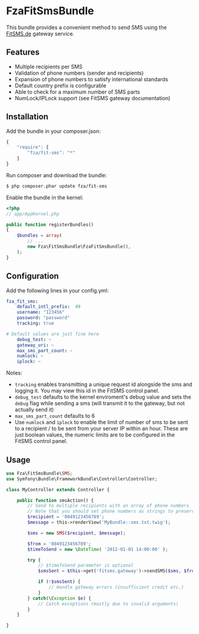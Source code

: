 # FzaFitSmsBundle

This bundle provides a convenient method to send SMS using the [FitSMS.de](http://fitsms.de) gateway service.

## Features

- Multiple recipients per SMS
- Validation of phone numbers (sender and recipients)
- Expansion of phone numbers to satisfy international standards
- Default country prefix is configurable
- Able to check for a maximum number of SMS parts
- NumLock/IPLock support (see FitSMS gateway documentation)

## Installation

Add the bundle in your composer.json:

```js
{
    "require": {
        "fza/fit-sms": "*"
    }
}
```

Run composer and download the bundle:

``` bash
$ php composer.phar update fza/fit-sms
```

Enable the bundle in the kernel:

``` php
<?php
// app/AppKernel.php

public function registerBundles()
{
    $bundles = array(
        // ...
        new Fza\FitSmsBundle\FzaFitSmsBundle(),
    );
}
```
## Configuration

Add the following lines in your config.yml:

``` yaml
fza_fit_sms:
    default_intl_prefix:  49
    username: "123456"
    password: "password"
    tracking: true

# Default values are just fine here
    debug_test: ~
    gateway_uri: ~
    max_sms_part_count: ~
    numlock: ~
    iplock: ~
```

Notes:

- `tracking` enables transmitting a unique request id alongside the sms and logging it. You may view this id in the FitSMS control panel.
- `debug_test` defaults to the kernel enviroment's debug value and sets the `debug` flag while sending a sms (will transmit it to the gateway, but not actually send it)
- `max_sms_part_count` defaults to 6
- Use `numlock` and `ìplock` to enable the limit of number of sms to be sent to a recipient / to be sent from your server IP within an hour. These are just boolean values, the numeric limits are to be configured in the FitSMS control panel.

## Usage

``` php
use Fza\FitSmsBundle\SMS;
use Symfony\Bundle\FrameworkBundle\Controller\Controller;

class MyController extends Controller {

    public function smsAction() {
        // Send to multiple recipients with an array of phone numbers
        // Note that you should set phone numbers as strings to preserve leading zeros
        $recipient = '0049123456789';
        $message = this->renderView('MyBundle::sms.txt.twig');

        $sms = new SMS($recipient, $message);

        $from = '0049123456789';
        $timeToSend = new \DateTime( '2012-01-01 14:00:00' );

        try {
            // $timeToSend parameter is optional
            $smsSent = $this->get('fitsms.gateway')->sendSMS($sms, $from, $timeToSend);

            if (!$smsSent) {
                // Handle gateway errors (insufficient credit etc.)
            }
        } catch(\Exception $e) {
            // Catch exceptions (mostly due to invalid arguments)
        }
    }

}
```

